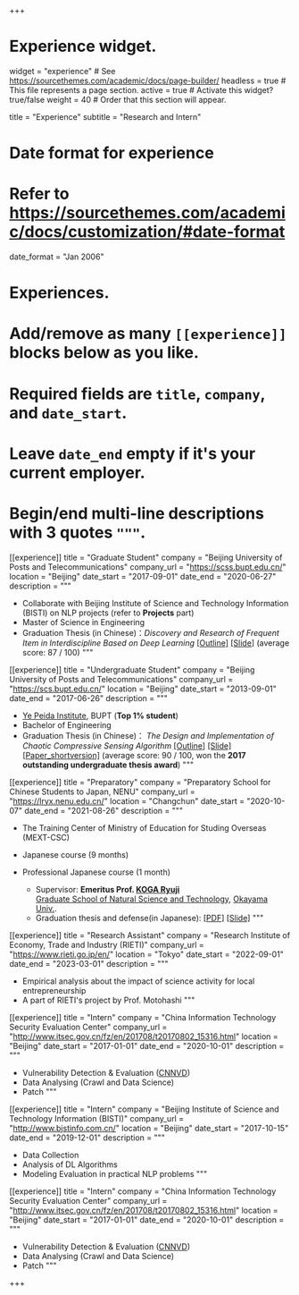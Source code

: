 +++
# Experience widget.
widget = "experience"  # See https://sourcethemes.com/academic/docs/page-builder/
headless = true  # This file represents a page section.
active = true  # Activate this widget? true/false
weight = 40  # Order that this section will appear.

title = "Experience"
subtitle = "Research and Intern"

# Date format for experience
#   Refer to https://sourcethemes.com/academic/docs/customization/#date-format
date_format = "Jan 2006"

# Experiences.
#   Add/remove as many `[[experience]]` blocks below as you like.
#   Required fields are `title`, `company`, and `date_start`.
#   Leave `date_end` empty if it's your current employer.
#   Begin/end multi-line descriptions with 3 quotes `"""`.

[[experience]]
  title = "Graduate Student"
  company = "Beijing University of Posts and Telecommunications"
  company_url = "https://scss.bupt.edu.cn/"
  location = "Beijing"
  date_start = "2017-09-01"
  date_end = "2020-06-27"
  description = """

  * Collaborate with Beijing Institute of Science and Technology Information (BISTI) on NLP projects (refer to **Projects** part)
  * Master of Science in Engineering
  * Graduation Thesis (in Chinese)：_Discovery and Research of Frequent Item in Interdiscipline Based on Deep Learning_ [[Outline]](/img/yjsbs.jpg) [[Slide]](/files/slide/yjsbs.pdf)
        (average score: 87 / 100)
"""

[[experience]]
  title = "Undergraduate Student"
  company = "Beijing University of Posts and Telecommunications"
  company_url = "https://scs.bupt.edu.cn/"
  location = "Beijing"
  date_start = "2013-09-01"
  date_end = "2017-06-26"
  description = """
 
  * [Ye Peida Institute](https://baike.baidu.com/item/%E5%8F%B6%E5%9F%B9%E5%A4%A7%E5%AD%A6%E9%99%A2/4492808), BUPT (**Top 1% student**)
  * Bachelor of Engineering
  * Graduation Thesis (in Chinese)：
       _The Design and Implementation of Chaotic Compressive Sensing Algorithm_ [[Outline]](/img/bkbs.jpg) 
[[Slide]](/files/slide/bkbs.pdf) [[Paper_shortversion]](/files/paper/bkbs_short.pdf)
        (average score: 90 / 100, won the **2017 outstanding undergraduate thesis award**)
 """


[[experience]]
  title = "Preparatory"
  company = "Preparatory School for Chinese Students to Japan, NENU"
  company_url = "https://lryx.nenu.edu.cn/"
  location = "Changchun"
  date_start = "2020-10-07"
  date_end = "2021-08-26"
  description = """

  * The Training Center of Ministry of Education for Studing Overseas (MEXT-CSC)
  * Japanese course (9 months)
  * Professional Japanese course (1 month)

    * Supervisor: **Emeritus Prof. [KOGA Ryuji](https://jglobal.jst.go.jp/detail?JGLOBAL_ID=200901046797800994)** <br>[Graduate School of Natural Science and Technology](https://www.gnst.okayama-u.ac.jp/), [Okayama Univ.](http://www.okayama-u.ac.jp/index.html).
    * Graduation thesis and defense(in Japanese): [[PDF]](/files/paper/thesis_JP.pdf) [[Slide]](/files/slide/thesis_slide_JP.pdf)
"""

[[experience]] 
  title = "Research Assistant" 
  company = "Research Institute of Economy, Trade and Industry (RIETI)" 
  company_url = "https://www.rieti.go.jp/en/"
  location = "Tokyo" 
  date_start = "2022-09-01" 
  date_end = "2023-03-01" 
  description = """

  * Empirical analysis about the impact of science activity for local entrepreneurship
  * A part of RIETI's project by Prof. Motohashi
"""

[[experience]] 
  title = "Intern" 
  company = "China Information Technology Security Evaluation Center" 
  company_url = "http://www.itsec.gov.cn/fz/en/201708/t20170802_15316.html" 
  location = "Beijing" 
  date_start = "2017-01-01" 
  date_end = "2020-10-01" 
  description = """

  * Vulnerability Detection & Evaluation ([CNNVD](http://www.cnnvd.org.cn/))
  * Data Analysing (Crawl and Data Science)
  * Patch 
"""

[[experience]]
  title = "Intern"
  company = "Beijing Institute of Science and Technology Information (BISTI)"
  company_url = "http://www.bjstinfo.com.cn/"
  location = "Beijing"
  date_start = "2017-10-15"
  date_end = "2019-12-01"
  description = """

  * Data Collection
  * Analysis of DL Algorithms
  * Modeling Evaluation in practical NLP problems
"""

[[experience]] 
  title = "Intern" 
  company = "China Information Technology Security Evaluation Center" 
  company_url = "http://www.itsec.gov.cn/fz/en/201708/t20170802_15316.html" 
  location = "Beijing" 
  date_start = "2017-01-01" 
  date_end = "2020-10-01" 
  description = """

  * Vulnerability Detection & Evaluation ([CNNVD](http://www.cnnvd.org.cn/))
  * Data Analysing (Crawl and Data Science)
  * Patch 
"""


+++
